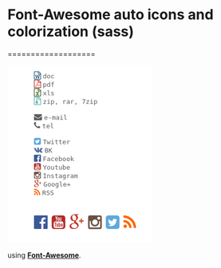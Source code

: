 # Font-Awesome auto icons and colorization (sass)
===================

![](https://github.com/da0ab/font-awesome-auto-icons/blob/master/example.png?raw=true)

using **[Font-Awesome](https://github.com/FortAwesome/Font-Awesome)**. 





